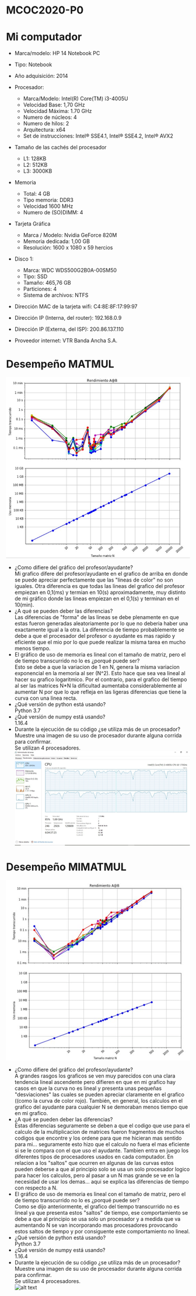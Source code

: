 # MCOC2020-P0
# Mi computador
- Marca/modelo: HP 14 Notebook PC

- Tipo: Notebook

- Año adquisición: 2014

- Procesador:
  - Marca/Modelo: Intel(R) Core(TM) i3-4005U
  - Velocidad Base: 1,70 GHz
  - Velocidad Máxima: 1.70 GHz
  - Numero de núcleos: 4
  - Numero de hilos: 2
  - Arquitectura: x64
  - Set de instrucciones: Intel® SSE4.1, Intel® SSE4.2, Intel® AVX2
  
- Tamaño de las cachés del procesador
  - L1: 128KB
  - L2: 512KB
  - L3: 3000KB
  
- Memoria
  - Total: 4 GB
  - Tipo memoria: DDR3
  - Velocidad 1600 MHz
  - Numero de (SO)DIMM: 4
  
- Tarjeta Gráfica
  - Marca / Modelo: Nvidia GeForce 820M
  - Memoria dedicada: 1,00 GB
  - Resolución: 1600 x 1080 x 59 hercios
  
- Disco 1:
  - Marca: WDC WDS500G2B0A-00SM50
  - Tipo: SSD
  - Tamaño: 465,76 GB
  - Particiones: 4
  - Sistema de archivos: NTFS


- Dirección MAC de la tarjeta wifi: C4:8E:8F:17:99:97‬

- Dirección IP (Interna, del router): 192.168.0.9

- Dirección IP (Externa, del ISP): 200.86.137.110

- Proveedor internet: VTR Banda Ancha S.A.

# Desempeño MATMUL
![alt text](https://github.com/Javcia98/MCOC2020-P0/blob/master/graficos.jpg)

- ¿Como difiere del gráfico del profesor/ayudante? <br>
 Mi grafico difere del profesor/ayudante en el grafico de arriba en donde se puede apreciar perfectamente que las "lineas de color" no son iguales. Otra diferencia es que todas las lineas del grafico del profesor empiezan en 0,1(ms) y termian en 10(s) aproximadamente, muy distinto de mi gráfico donde las lineas empiezan en el 0,1(s) y terminan en el 10(min).
- ¿A qué se pueden deber las diferencias? <br>
 Las diferencias de "forma" de las lineas se debe plenamente en que estas fueron generadas aleatoriamente por lo que no deberia haber una exactamente igual a la otra. La diferencia de tiempo probablemente se debe a que el procesador del profesor o ayudante es mas rapido y eficiente que el mio por lo que puede realizar la misma tarea en  mucho menos tiempo.
- El gráfico de uso de memoria es lineal con el tamaño de matriz, pero el de tiempo transcurrido no lo es ¿porqué puede ser? <br>
 Esto se debe a que la variacion de 1 en N, genera la misma variacion exponencial en la memoria al ser (N^2). Esto hace que sea vea lineal al hacer su grafico logaritmico. Por el contrario, para el grafico del tiempo al ser las matrices N*N la dificultad aumentaba considerablemente al aumentar N por que lo que refleja en las ligeras diferencias que tiene la curva con una linea recta.
- ¿Qué versión de python está usando? <br>
 Python 3.7
- ¿Qué versión de numpy está usando?<br>
 1.16.4
- Durante la ejecución de su código ¿se utiliza más de un procesador? Muestre una imagen de su uso de procesador durante alguna corrida para confirmar. <br>
 Se utilizan 4 procesadores. <br>
![alt text](https://github.com/Javcia98/MCOC2020-P0/blob/master/procesador%20ejecutando%20el%20codigo.jpg)

# Desempeño MIMATMUL
![alt text](https://github.com/Javcia98/MCOC2020-P0/blob/master/graficos%20de%20mimatmul.png)

- ¿Como difiere del gráfico del profesor/ayudante? <br>
 A grandes rasgos los graficos se ven muy parecidos con una clara tendencia lineal ascendente pero difieren en que en mi grafico hay casos en que la curva no es lineal y presenta unas pequeñas "desviaciones" las cuales se pueden apreciar claramente en el grafico ((como la curva de color rojo). También, en general, los calculos en el grafico del ayudante para cualquier N se demoraban menos tiempo que en mi grafico.
- ¿A qué se pueden deber las diferencias? <br>
 Estas diferencias seguramente se deben a que el codigo que use para el calculo de la multiplicacion de matrices fueron fragmentos de muchos codigos que encontre y los ordene para que me hicieran mas sentido para mi... seguramente esto hizo que el calculo no fuera el mas eficiente si se le compara con el que uso el ayudante. Tambien entra en juego los diferentes tipos de procesadores usados en cada computador. En relacion a los "saltos" que ocurren en algunas de las curvas estos pueden deberse a que al principio solo se usa un solo procesador logico para hacer los calculos, pero al pasar a un N mas grande se ve en la necesidad de usar los demas... aqui se explica las diferencias de tiempo con respecto a N.
- El gráfico de uso de memoria es lineal con el tamaño de matriz, pero el de tiempo transcurrido no lo es ¿porqué puede ser? <br>
 Como se dijo anteriormente, el grafico del tiempo transcurrido no es lineal ya que presenta estos "saltos" de tiempo, ese comportamiento se debe a que al principio se usa solo un procesador y a medida que va aumentando N se van incorporando mas procesadores provocando estos saltos de tiempo y por consiguente este comportamiento no lineal.
- ¿Qué versión de python está usando? <br>
 Python 3.7
- ¿Qué versión de numpy está usando?<br>
 1.16.4
- Durante la ejecución de su código ¿se utiliza más de un procesador? Muestre una imagen de su uso de procesador durante alguna corrida para confirmar. <br>
 Se utilizan 4 procesadores. <br>
![alt text]()


